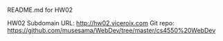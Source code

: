 README.md for HW02

HW02 Subdomain URL: http://hw02.viceroix.com
Git repo: https://github.com/musesama/WebDev/tree/master/cs4550%20WebDev
